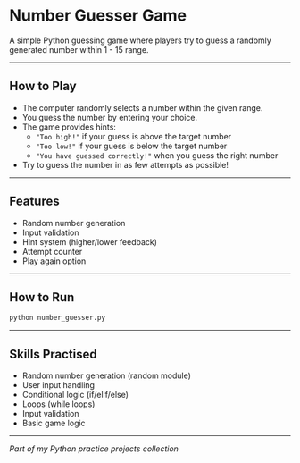 # Number Guesser Game  

A simple Python guessing game where players try to guess a randomly generated number within 1 - 15 range.  

---

## How to Play  
- The computer randomly selects a number within the given range.  
- You guess the number by entering your choice.  
- The game provides hints:  
  - `"Too high!"` if your guess is above the target number  
  - `"Too low!"` if your guess is below the target number  
  - `"You have guessed correctly!"` when you guess the right number  
- Try to guess the number in as few attempts as possible!  

---

## Features  
- Random number generation  
- Input validation  
- Hint system (higher/lower feedback)  
- Attempt counter  
- Play again option  

---

## How to Run  
```bash
python number_guesser.py
```
---

## Skills Practised
- Random number generation (random module)
- User input handling
- Conditional logic (if/elif/else)
- Loops (while loops)
- Input validation
- Basic game logic

---

*Part of my Python practice projects collection*

